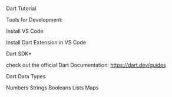 Dart Tutorial

Tools for Development:

Install VS Code

Install Dart Extension in VS Code

Dart SDK*

check out the official Dart Documentation: 
https://dart.dev/guides

Dart Data Types

Numbers
Strings
Booleans
Lists
Maps




